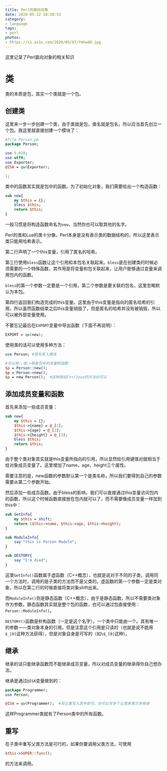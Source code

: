```yaml
---
title: Perl的面向对象
date: 2020-05-22 10:39:53
category:
- language
tags:
- perl
photos:
- https://s1.ax1x.com/2020/05/07/Ymhw4O.jpg
---
```


这里记录了Perl面向对象的相关知识

<!--more-->

# 类

类的本质是包，其实一个类就是一个包。

## 创建类

这里来一步一步创建一个类，由于类就是包，类名就是包名，所以应当首先创立一个包。我这里就直接创建一个模块了：

```perl
#file Person.pm
package Person;

use 5.010;
use utf8;
use Exporter;
@ISA = qw(Exporter);

1;
```

类中的函数其实就是包中的函数。为了初始化对象，我们需要给出一个构造函数：

```perl
sub new{
	my $this = {};
	bless $this;
	return $this;
}
```

一般习惯是将构造函数命名为`new`，当然你也可以取其他的名字。

Perl的类和Lua的类十分像。Perl本身是没有表示类的数据结构的，所以这里表示类只能用哈希表示。

第二行声明了一个this变量，引用了匿名的哈希。

第三行使用`bless`函数让这个引用和本包名关联起来。`bless`是在创建类的时候必须需要的一个特殊函数，其作用是将变量和包关联起来，让用户能够通过变量来调用包内的函数。

`bless`的第一个参数一定要是一个引用，第二个参数是要关联的包名，这里忽略默认为本包。

第四行返回我们构造完成的this变量。这里由于this变量是指向的匿名哈希的引用，所以虽然函数结束之后this变量销毁了，但是匿名的哈希并没有被销毁，所以可以被外部变量使用。

不要忘记最后在`EXPORT`变量中导出函数（下面不再说明）：

```perl
EXPORT = qw(new);
```





使用类的话可以使用多种方法：

```perl
use Person;	#首先导入模块

#可以用::或->获取包中的变量和函数
$p = Person::new();
$p = Person->new();
$p = new Person();	#这种类似C++/Java的方法也可以
```



## 添加成员变量和函数

首先来添加一些成员变量：

```perl
sub new{
	my $this = {};
	$this->{name} = @_[1];
	$this->{age} = @_[2];
	$this->{height} = @_[3];
	bless $this;
	return $this;
}
```

由于整个类对象其实就是this变量所指向的引用，所以显然给引用键值对就相当于给对象成员变量了。这里增加了name，age，height三个属性。

需要注意的是，new函数的参数默认第一个是类名称，所以我们要得到自己的参数需要从第二个参数开始。



然后添加一些成员函数。由于bless的影响，我们可以直接通过this变量访问包内的函数，所以这个时候函数直接放在包内就可以了，而不需要像成员变量一样加到this中：

```perl
sub GetInfo{
	my $this = shift;
	return ($this->name, $this->age, $this->height);
}

sub ModuleInfo{
	say "this is Person Module";
}

sub DESTORY{
	say "I'm died";
}
```

这里`GetInfo()`函数属于虚函数（C++概念），也就是说对于不同的子类，调用同一个方法时，调用的是子类的方法而不是父类的。虚函数的第一个参数一定是类对象，所以在第二行的时候直接将类对象shift出来。

而`ModuleInfo()`则是静态函数（C++概念），由于是静态函数，所以不需要类对象作为参数。静态函数其实就是整个包的函数，也可以通过包直接使用：`Person::ModuleInfo()`。

`DESTORY()`函数是析构函数（一定是这个名字），一个类中只能由一个。其有唯一的参数——类对象本身的引用。但是注意这个引用是只读的（也就是说不能用`$_[0]`这种方法获得），但是对象自身是可写的（如`%$_[0]`这种）。

## 继承

继承的话只能继承函数而不能继承成员变量，所以对成员变量的继承得你自己想办法。

继承是通过`@ISA`变量做到的：

```perl
package Programmer;
use Person;

@ISA = qw(Programmer);	#将父类写入其中即可，你可以写多个父类来表示多继承
```

这样Programmer类就有了Person类中的所有函数。

## 重写

在子类中重写父类方法是可行的，如果你要调用父类方法，可使用

```perl
$this->SUPER::func();
```

的方法来调用。